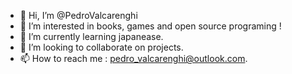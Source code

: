 - 👋 Hi, I’m @PedroValcarenghi
- 👀 I’m interested in books, games and open source programing !
- 🌱 I’m currently learning japanease.
- 💞️ I’m looking to collaborate on projects.
- 📫 How to reach me : pedro_valcarenghi@outlook.com.

